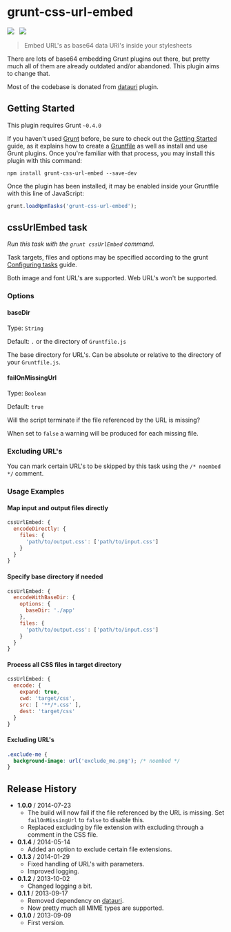 # grunt-css-url-embed

![](https://badge.fury.io/js/grunt-css-url-embed.svg)&nbsp;&nbsp;
![](https://david-dm.org/mihhail-lapushkin/grunt-css-url-embed.png)

> Embed URL's as base64 data URI's inside your stylesheets

There are lots of base64 embedding Grunt plugins out there, but pretty much all of them are already outdated and/or abandoned. This plugin aims to change that.

Most of the codebase is donated from [datauri](https://github.com/ahomu/grunt-data-uri) plugin.


## Getting Started
This plugin requires Grunt `~0.4.0`

If you haven't used [Grunt](http://gruntjs.com/) before, be sure to check out the [Getting Started](http://gruntjs.com/getting-started) guide, as it explains how to create a [Gruntfile](http://gruntjs.com/sample-gruntfile) as well as install and use Grunt plugins. Once you're familiar with that process, you may install this plugin with this command:

```shell
npm install grunt-css-url-embed --save-dev
```

Once the plugin has been installed, it may be enabled inside your Gruntfile with this line of JavaScript:

```js
grunt.loadNpmTasks('grunt-css-url-embed');
```

## cssUrlEmbed task
_Run this task with the `grunt cssUrlEmbed` command._

Task targets, files and options may be specified according to the grunt [Configuring tasks](http://gruntjs.com/configuring-tasks) guide.

Both image and font URL's are supported. Web URL's won't be supported.

### Options

#### baseDir

Type: `String`

Default: `.` or the directory of `Gruntfile.js`

The base directory for URL's. Can be absolute or relative to the directory of your `Gruntfile.js`.

#### failOnMissingUrl

Type: `Boolean`

Default: `true`

Will the script terminate if the file referenced by the URL is missing?

When set to `false` a warning will be produced for each missing file.

### Excluding URL's

You can mark certain URL's to be skipped by this task using the `/* noembed */` comment.

### Usage Examples

#### Map input and output files directly

```js
cssUrlEmbed: {
  encodeDirectly: {
    files: {
      'path/to/output.css': ['path/to/input.css']
    }
  }
}
```

#### Specify base directory if needed
```js
cssUrlEmbed: {
  encodeWithBaseDir: {
    options: {
      baseDir: './app'
    },
    files: {
      'path/to/output.css': ['path/to/input.css']
    }
  }
}
```

#### Process all CSS files in target directory
```js
cssUrlEmbed: {
  encode: {
    expand: true,
    cwd: 'target/css',
    src: [ '**/*.css' ],
    dest: 'target/css'
  }
}
```

#### Excluding URL's
```css
.exclude-me {
  background-image: url('exclude_me.png'); /* noembed */
}
```

## Release History
 * **1.0.0** / 2014-07-23
   * The build will now fail if the file referenced by the URL is missing. Set `failOnMissingUrl` to `false` to disable this.
   * Replaced excluding by file extension with excluding through a comment in the CSS file.
 * **0.1.4** / 2014-05-14
   * Added an option to exclude certain file extensions.
 * **0.1.3** / 2014-01-29
   * Fixed handling of URL's with parameters.
   * Improved logging.
 * **0.1.2** / 2013-10-02
   * Changed logging a bit.
 * **0.1.1** / 2013-09-17
   * Removed dependency on [datauri](https://github.com/heldr/datauri).
   * Now pretty much all MIME types are supported.
 * **0.1.0** / 2013-09-09
   * First version.
